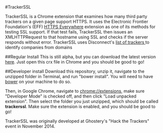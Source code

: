 #TrackerSSL

TrackerSSL is a Chrome extension that examines how many third party trackers on a given page support HTTPS. It uses the Electronic Frontier Foundation's (EFF) [HTTPS Everywhere](https://github.com/EFForg/https-everywhere/pulls) extension as one of its methods for testing SSL support. If that test fails, TrackerSSL then issues an XMLHTTPRequest to that hostname using SSL and checks if the server responds without error. TrackerSSL uses Disconnect's [list of trackers ](https://services.disconnect.me/disconnect.json) to identify companies from domains

##Regular Install
This is still alpha, but you can download the latest version [here](https://github.com/andrewhilts/trackerssl/blob/master/trackerssl.crx?raw=true). Just open this crx file in Chrome and you should be good to go!

##Developer install
Download this repository, unzip it, navigate to the unzipped folder in Terminal, and run "bower install". You will need to have [bower](http://bower.io) on your machine to do so.

Then, in Google Chrome, navigate to [chrome://extensions](chrome://extensions), make sure "Developer Mode" is checked off, and then click "Load unpacked extension". Then select the folder you just unzipped, which should be called **trackerssl**. Make sure the extension is enabled, and you should be good to go!

TrackerSSL was originally developed at Ghostery's "Hack the Trackers" event in November 2014.